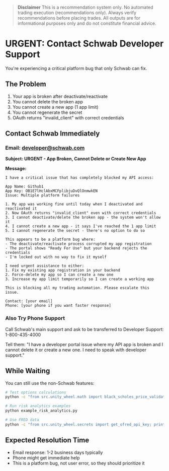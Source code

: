 > **Disclaimer**
> This is a recommendation system only. No automated trading execution (recommendations only). Always verify recommendations before placing trades. All outputs are for informational purposes only and do not constitute financial advice.

# URGENT: Contact Schwab Developer Support

You're experiencing a critical platform bug that only Schwab can fix.

## The Problem
1. Your app is broken after deactivate/reactivate
2. You cannot delete the broken app
3. You cannot create a new app (1 app limit)
4. You cannot regenerate the secret
5. OAuth returns "invalid_client" with correct credentials

## Contact Schwab Immediately

### Email: developer@schwab.com

**Subject: URGENT - App Broken, Cannot Delete or Create New App**

**Message:**
```
I have a critical issue that has completely blocked my API access:

App Name: Github1
App Key: OB1E7lHclAbxMCFplibjuDvQlOnmwkEN
Issue: Multiple platform failures

1. My app was working fine until today when I deactivated and reactivated it
2. Now OAuth returns "invalid_client" even with correct credentials
3. I cannot deactivate/delete the broken app - the system won't allow it
4. I cannot create a new app - it says I've reached the 1 app limit
5. I cannot regenerate the secret - there's no option to do so

This appears to be a platform bug where:
- The deactivate/reactivate process corrupted my app registration
- The portal shows "Ready For Use" but your backend rejects the credentials
- I'm locked out with no way to fix it myself

I need urgent assistance to either:
1. Fix my existing app registration in your backend
2. Force-delete my app so I can create a new one
3. Increase my app limit temporarily so I can create a working app

This is blocking all my trading automation. Please escalate this issue.

Contact: [your email]
Phone: [your phone if you want faster response]
```

### Also Try Phone Support
Call Schwab's main support and ask to be transferred to Developer Support:
1-800-435-4000

Tell them: "I have a developer portal issue where my API app is broken and I cannot delete it or create a new one. I need to speak with developer support."

## While Waiting

You can still use the non-Schwab features:
```bash
# Test options calculations
python -c "from src.unity_wheel.math import black_scholes_price_validated; print(black_scholes_price_validated(100, 100, 0.25, 0.05, 0.2, 'call'))"

# Run risk analytics examples
python example_risk_analytics.py

# Use FRED data
python -c "from src.unity_wheel.secrets import get_ofred_api_key; print(f'FRED API Key available: {bool(get_ofred_api_key())}')"
```

## Expected Resolution Time
- Email response: 1-2 business days typically
- Phone might get immediate help
- This is a platform bug, not user error, so they should prioritize it
